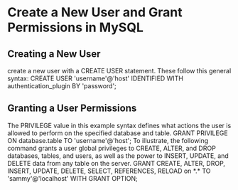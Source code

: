 <html>
<h1>Create a New User and Grant Permissions in MySQL</h1>
<h2>Creating a New User</h2>
<p>create a new user with a CREATE USER statement. These follow this general syntax:
CREATE USER 'username'@'host' IDENTIFIED WITH authentication_plugin BY 'password';
</p2>
<h2>Granting a User Permissions</h2>
<p>The PRIVILEGE value in this example syntax defines what actions the user is allowed to perform on the specified database and table.
GRANT PRIVILEGE ON database.table TO 'username'@'host';
To illustrate, the following command grants a user global privileges to CREATE, ALTER, and DROP databases, tables, and users, as well as the power to INSERT, UPDATE, and DELETE data from any table on the server. 
GRANT CREATE, ALTER, DROP, INSERT, UPDATE, DELETE, SELECT, REFERENCES, RELOAD on *.* TO 'sammy'@'localhost' WITH GRANT OPTION;
</p>
</html>
